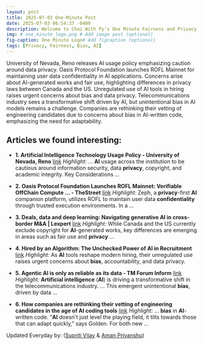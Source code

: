 ```yaml
---
layout: post
title: 2025-07-03 One-Minute Post
date: 2025-07-03 06:54:37 -0400
description: Welcome to Chai With Py's One Minute Fairness and Privacy, which aims to provide you the current happenings in the world of Fairness, Privacy, and AI.
img: # one_minute_logo.png # Add image post (optional)
fig-caption: One Minute Logo# Add figcaption (optional)
tags: [Privacy, Fairness, Bias, AI]
---
```


University of Nevada, Reno releases AI usage policy emphasizing caution around data privacy. Oasis Protocol Foundation launches ROFL Mainnet for maintaining user data confidentiality in AI applications. Concerns arise about AI-generated works and fair use, highlighting differences in privacy laws between Canada and the US. Unregulated use of AI tools in hiring raises urgent concerns about bias and data privacy. Telecommunications industry sees a transformative shift driven by AI, but unintentional bias in AI models remains a challenge. Companies are rethinking their vetting of engineering candidates due to concerns about bias in AI-written code, emphasizing the need for adaptability.

## Articles we found interesting:

- **1. <b>Artificial Intelligence</b> Technology Usage Policy - University of Nevada, Reno** [link](https://www.unr.edu/oit/artificial-intelligence-policy)
_Highlight:_ ... <b>AI</b> usage across the institution to be cautious around information security, data <b>privacy</b>, copyright, and academic integrity. Key Considerations&nbsp;...

- **2. Oasis Protocol Foundation Launches ROFL Mainnet: Verifiable OffChain Compute ... - TheStreet** [link](https://www.thestreet.com/crypto/press-releases/oasis-protocol-foundation-launches-rofl-mainnet-verifiable-offchain-compute-framework-powering-ai-applications)
_Highlight:_ Zeph, a <b>privacy</b>-first <b>AI</b> companion platform, utilizes ROFL to maintain user data <b>confidentiality</b> through trusted execution environments. In a&nbsp;...

- **3. Deals, data and deep learning: Navigating generative <b>AI</b> in cross-border M&amp;A | Lexpert** [link](https://www.lexpert.ca/news/legal-insights/deals-data-and-deep-learning-navigating-generative-ai-in-cross-border-ma/392824)
_Highlight:_ While Canada and the US currently exclude copyright for <b>AI</b>-generated works, key differences are emerging in areas such as fair use and <b>privacy</b>&nbsp;...

- **4. Hired by an Algorithm: The Unchecked Power of <b>AI</b> in Recruitment** [link](https://www.orfonline.org/expert-speak/hired-by-an-algorithm-the-unchecked-power-of-ai-in-recruitment)
_Highlight:_ As <b>AI</b> tools reshape modern hiring, their unregulated use raises urgent concerns about <b>bias</b>, accountability, and data privacy.

- **5. Agentic <b>AI</b> is only as reliable as its data - TM Forum Inform** [link](https://inform.tmforum.org/features-and-opinion/agentic-ai-is-only-as-reliable-as-its-data)
_Highlight:_ <b>Artificial intelligence</b> (<b>AI</b>) is driving a transformative shift in the telecommunications industry. ... This emergent unintentional <b>bias</b>, driven by data&nbsp;...

- **6. How companies are rethinking their vetting of engineering candidates in the age of <b>AI</b> coding tools** [link](https://finance.yahoo.com/news/companies-rethinking-vetting-engineering-candidates-174232842.html)
_Highlight:_ ... <b>bias</b> in <b>AI</b>-written code. “<b>AI</b> doesn&#39;t just level the playing field, it tilts towards those that can adapt quickly,” says Golden. For both new&nbsp;...


Updated Everyday by: (<a href="https://supritivijay.github.io/">Supriti Vijay</a> & <a href="https://amanpriyanshu.github.io/">Aman Priyanshu</a>)
